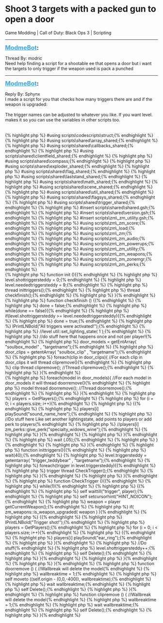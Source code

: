 # Shoot 3 targets with a packed gun to open a door
Game Modding | Call of Duty: Black Ops 3 | Scripting

---
<strong style="font-size: 1.4em;"><span style="text-decoration: underline;text-decoration-color: #34a7f9;"><span style="color:#34a7f9;">ModmeBot</span></span>:</strong>

<p>Thread By: modric<br />Need help finding a script for a shootable ee that opens a door but i want the targets to only trigger if the weapon used is pack a punched</p>

---
<strong style="font-size: 1.4em;"><span style="text-decoration: underline;text-decoration-color: #34a7f9;"><span style="color:#34a7f9;">ModmeBot</span></span>:</strong>

<p>Reply By: Sphynx<br />I made a script for you that checks how many triggers there are and if the weapon is upgraded:<br /><br />The trigger names can be adjusted to whatever you like. If you want level. makes it so you can use the variables in other scripts too.<br /><br /><br />{% highlight php %}
#using scripts\codescripts\struct;{% endhighlight %}
{% highlight php %}
#using scripts\shared\array_shared;{% endhighlight %}
{% highlight php %}
#using scripts\shared\callbacks_shared;{% endhighlight %}
{% highlight php %}
#using scripts\shared\clientfield_shared;{% endhighlight %}
{% highlight php %}
#using scripts\shared\compass;{% endhighlight %}
{% highlight php %}
#using scripts\shared\exploder_shared;{% endhighlight %}
{% highlight php %}
#using scripts\shared\flag_shared;{% endhighlight %}
{% highlight php %}
#using scripts\shared\laststand_shared;{% endhighlight %}
{% highlight php %}
#using scripts\shared\math_shared;{% endhighlight %}
{% highlight php %}
#using scripts\shared\scene_shared;{% endhighlight %}
{% highlight php %}
#using scripts\shared\util_shared;{% endhighlight %}
{% highlight php %}
#using scripts\shared\flagsys_shared;{% endhighlight %}
{% highlight php %}
#using scripts\shared\trigger_shared;{% endhighlight %}
{% highlight php %}
#insert scripts\shared\shared.gsh;{% endhighlight %}
{% highlight php %}
#insert scripts\shared\version.gsh;{% endhighlight %}
{% highlight php %}
#insert scripts\zm\_zm_utility.gsh;{% endhighlight %}
{% highlight php %}
#using scripts\zm\_zm_score;{% endhighlight %}
{% highlight php %}
#using scripts\zm\_load;{% endhighlight %}
{% highlight php %}
#using scripts\zm\_zm;{% endhighlight %}
{% highlight php %}
#using scripts\zm\_zm_audio;{% endhighlight %}
{% highlight php %}
#using scripts\zm\_zm_powerups;{% endhighlight %}
{% highlight php %}
#using scripts\zm\_zm_utility;{% endhighlight %}
{% highlight php %}
#using scripts\zm\_zm_weapons;{% endhighlight %}
{% highlight php %}
#using scripts\zm\_zm_zonemgr;{% endhighlight %}
{% highlight php %}
#using scripts\zm\_zm_perks;{% endhighlight %}
<br />{% highlight php %}
function init (){{% endhighlight %}
{% highlight php %}
level.shottriggersteddy = 0;{% endhighlight %}
{% highlight php %}
level.neededtriggersteddy = 9;{% endhighlight %}
{% highlight php %}
thread inittriggers();{% endhighlight %}
{% highlight php %}
thread checkfinish();{% endhighlight %}
{% highlight php %}
}{% endhighlight %}
{% highlight php %}
function checkfinish () {{% endhighlight %}
{% highlight php %}
done = false;{% endhighlight %}
{% highlight php %}
while(done == false){{% endhighlight %}
{% highlight php %}
if(level.shottriggersteddy &gt;= level.neededtriggersteddy){{% endhighlight %}
{% highlight php %}
done = true;{% endhighlight %}
{% highlight php %}
IPrintLNBold("All triggers were activated!");{% endhighlight %}
{% highlight php %}
//level util::set_lighting_state( 1 );{% endhighlight %}
{% highlight php %}
//do stuff here that happens once and not per player!{% endhighlight %}
{% highlight php %}
door_models = getEntArray( "soulbox_model" , "targetname");{% endhighlight %}
{% highlight php %}
door_clips = getentArray( "soulbox_clip" , "targetname");{% endhighlight %}
{% highlight php %}
foreach(clip in door_clips){ //For each clip in door_clips it will thread clipremove(){% endhighlight %}
{% highlight php %}
clip thread clipremove(); //Thread clipremove();{% endhighlight %}
{% highlight php %}
}{% endhighlight %}
<br />{% highlight php %}
foreach(model in door_models){ //For each model in door_models it will thread doorremove(){% endhighlight %}
{% highlight php %}
model thread doorremove(); //Thread doorremove();{% endhighlight %}
{% highlight php %}
}{% endhighlight %}
{% highlight php %}
players = GetPlayers();{% endhighlight %}
{% highlight php %}
for (i = 0; i &lt; players.size; i++){% endhighlight %}
{% highlight php %}
{{% endhighlight %}
{% highlight php %}
players[i] playSound("sound_name_here");{% endhighlight %}
{% highlight php %}
//Do stuff here Like set another lightingstate, add points to players or add perk to players{% endhighlight %}
{% highlight php %}
//players[i] zm_perks::give_perk("specialty_widows_wine");{% endhighlight %}
{% highlight php %}
}{% endhighlight %}
{% highlight php %}
}{% endhighlight %}
{% highlight php %}
wait (.05);{% endhighlight %}
{% highlight php %}
}{% endhighlight %}
{% highlight php %}
}{% endhighlight %}
{% highlight php %}
function inittriggers(){{% endhighlight %}
{% highlight php %}
wait(40);{% endhighlight %}
{% highlight php %}
level.triggersteddy = getentarray( "trigger_teddybear" , "targetname");{% endhighlight %}
{% highlight php %}
foreach(trigger in level.triggersteddy){{% endhighlight %}
{% highlight php %}
trigger thread CheckTrigger();{% endhighlight %}
{% highlight php %}
}{% endhighlight %}
{% highlight php %}
}{% endhighlight %}
{% highlight php %}
function CheckTrigger (){{% endhighlight %}
{% highlight php %}
while(1){% endhighlight %}
{% highlight php %}
{{% endhighlight %}
{% highlight php %}
self waittill("trigger", player);{% endhighlight %}
{% highlight php %}
self setcursorhint("HINT_NOICON");{% endhighlight %}
{% highlight php %}
weapon = player getCurrentWeapon();{% endhighlight %}
{% highlight php %}
if( zm_weapons::is_weapon_upgraded( weapon ) ){% endhighlight %}
{% highlight php %}
{{% endhighlight %}
{% highlight php %}
IPrintLNBold("Trigger shot!");{% endhighlight %}
{% highlight php %}
players = GetPlayers();{% endhighlight %}
{% highlight php %}
for (i = 0; i &lt; players.size; i++){% endhighlight %}
{% highlight php %}
{{% endhighlight %}
{% highlight php %}
players[i] playSound("ear_ring");{% endhighlight %}
{% highlight php %}
}{% endhighlight %}
{% highlight php %}
//Do stuff{% endhighlight %}
{% highlight php %}
level.shottriggersteddy++;{% endhighlight %}
{% highlight php %}
self Delete();{% endhighlight %}
{% highlight php %}
}{% endhighlight %}
{% highlight php %}
}{% endhighlight %}
{% highlight php %}
}{% endhighlight %}
{% highlight php %}
function doorremove () { //Wallbreak will delete the model{% endhighlight %}
{% highlight php %}
wallbreaktime = 1;{% endhighlight %}
{% highlight php %}
self moveto ((self.origin - (0,0,-400)), wallbreaktime);{% endhighlight %}
{% highlight php %}
wait wallbreaktime;{% endhighlight %}
{% highlight php %}
self Delete();{% endhighlight %}
{% highlight php %}
}{% endhighlight %}
{% highlight php %}
function clipremove () { //Wallbreak will delete the model{% endhighlight %}
{% highlight php %}
wallbreaktime = 1;{% endhighlight %}
{% highlight php %}
wait wallbreaktime;{% endhighlight %}
{% highlight php %}
self Delete();{% endhighlight %}
{% highlight php %}
}{% endhighlight %}
</p>
